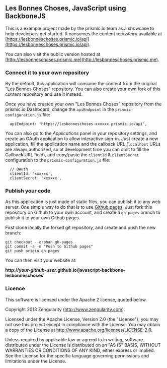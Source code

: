 ## Les Bonnes Choses, JavaScript using BackboneJS

This is a example project made by the prismic.io team as a showcase to help developers get started. It consumes the content repository available at [https://lesbonneschoses.prismic.io/api](https://lesbonneschoses.prismic.io/api).

You can also visit the public version hosted at [http://lesbonneschoses.prismic.me](http://lesbonneschoses.prismic.me).

### Connect it to your own repository

By the default, this application will consume the content from the original "Les Bonnes Choses" repository. You can also create your own fork of this content repository and use it instead.

Once you have created your own "Les Bonnes Choses" repository from the prismic.io Dashboard, change the `apiEndpoint` in the `prismic-configuration.js` file:

```
  apiEndpoint: 'https://lesbonneschoses-xxxxxx.prismic.io/api',
```

You can also go to the _Applications_ panel in your repository settings, and create an OAuth application to allow interactive sign-in. Just create a new application, fill the application name and the callback URL (`localhost` URLs are always authorized, so at development time you can omit to fill the Callback URL field), and copy/paste the `clientId` & `clientSecret` configuration to the `prismic-configuration.js` file:

```
  // OAuth
  clientId: 'xxxxxx',
  clientSecret: 'xxxxxx',
```

### Publish your code

As this application is just made of static files, you can publish it to any web server. One simple way to do that is to use [Github pages](https://github.io). Just fork this repository on Github to your own account, and create a `gh-pages` branch to publish it to your own Github pages. 

First clone locally the forked git repository, and create and push the new branch:

```
git checkout --orphan gh-pages
git commit -a -m "Push to Github pages"
git push origin gh-pages
```

You can then visit your website at:

**http://_your-github-user_.github.io/javascript-backbone-lesbonneschoses**.

### Licence

This software is licensed under the Apache 2 license, quoted below.

Copyright 2013 Zengularity (http://www.zengularity.com).

Licensed under the Apache License, Version 2.0 (the "License"); you may not use this project except in compliance with the License. You may obtain a copy of the License at http://www.apache.org/licenses/LICENSE-2.0.

Unless required by applicable law or agreed to in writing, software distributed under the License is distributed on an "AS IS" BASIS, WITHOUT WARRANTIES OR CONDITIONS OF ANY KIND, either express or implied. See the License for the specific language governing permissions and limitations under the License.
